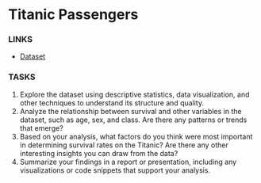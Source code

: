 # Titanic Passengers

### LINKS
- [Dataset](https://github.com/datasciencedojo/datasets/blob/master/titanic.csv)

### TASKS
1. Explore the dataset using descriptive statistics, data visualization, and other techniques to understand its structure and quality.
2. Analyze the relationship between survival and other variables in the dataset, such as age, sex, and class. Are there any patterns or trends that emerge?
3. Based on your analysis, what factors do you think were most important in determining survival rates on the Titanic? Are there any other interesting insights you can draw from the data?
4. Summarize your findings in a report or presentation, including any visualizations or code snippets that support your analysis.

